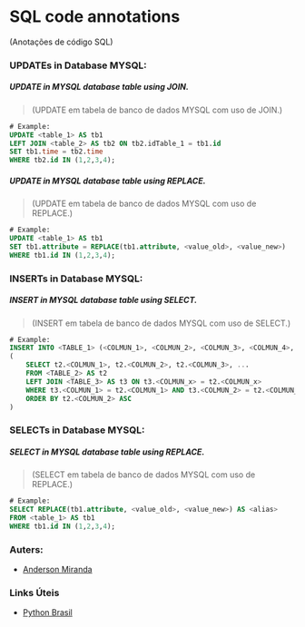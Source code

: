 # **SQL code annotations**
(Anotações de código SQL)

### UPDATEs in Database MYSQL:

##### UPDATE in MYSQL database table using JOIN.
>(UPDATE em tabela de banco de dados MYSQL com uso de JOIN.)
~~~sql
# Example:
UPDATE <table_1> AS tb1
LEFT JOIN <table_2> AS tb2 ON tb2.idTable_1 = tb1.id
SET tb1.time = tb2.time
WHERE tb2.id IN (1,2,3,4);
~~~

##### UPDATE in MYSQL database table using REPLACE.
>(UPDATE em tabela de banco de dados MYSQL com uso de REPLACE.)
~~~sql
# Example:
UPDATE <table_1> AS tb1 
SET tb1.attribute = REPLACE(tb1.attribute, <value_old>, <value_new>)
WHERE tb1.id IN (1,2,3,4);
~~~

### INSERTs in Database MYSQL:

##### INSERT in MYSQL database table using SELECT.
>(INSERT em tabela de banco de dados MYSQL com uso de SELECT.)
~~~sql
# Example:
INSERT INTO <TABLE_1> (<COLMUN_1>, <COLMUN_2>, <COLMUN_3>, <COLMUN_4>, <COLMUN_5>, <COLMUN_6>)
(
	SELECT t2.<COLMUN_1>, t2.<COLMUN_2>, t2.<COLMUN_3>, ... 
	FROM <TABLE_2> AS t2
	LEFT JOIN <TABLE_3> AS t3 ON t3.<COLMUN_x> = t2.<COLMUN_x>
	WHERE t3.<COLMUN_1> = t2.<COLMUN_1> AND t3.<COLMUN_2> = t2.<COLMUN_2>
	ORDER BY t2.<COLMUN_2> ASC
)
~~~

### SELECTs in Database MYSQL:

##### SELECT in MYSQL database table using REPLACE.
>(SELECT em tabela de banco de dados MYSQL com uso de REPLACE.)
~~~sql
# Example:
SELECT REPLACE(tb1.attribute, <value_old>, <value_new>) AS <alias>
FROM <table_1> AS tb1 
WHERE tb1.id IN (1,2,3,4);
~~~

### **Auters**:

- [Anderson Miranda](https://github.com/aluipio)

### **Links Úteis**

- [Python Brasil](https://python.org.br/)

